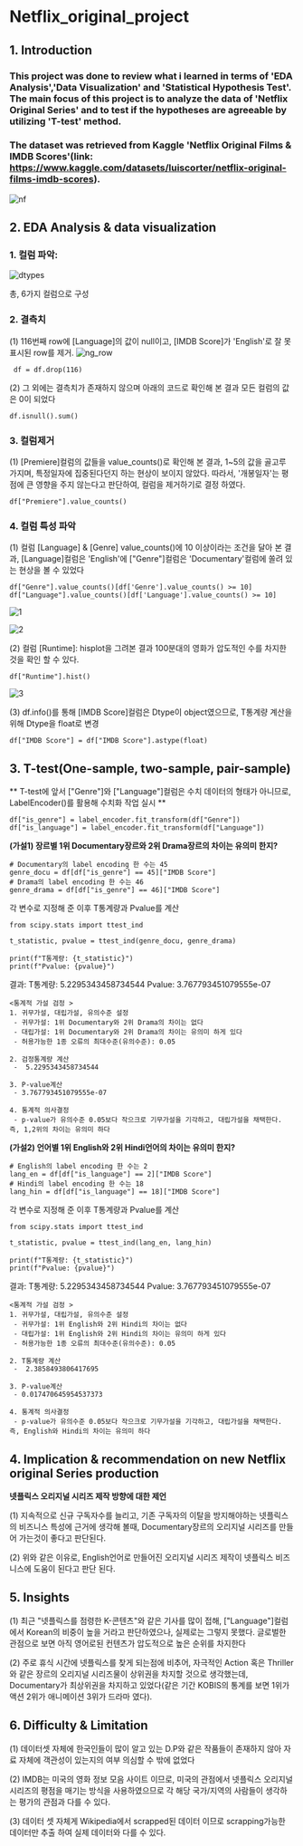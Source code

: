 # Netflix_original_project 

## 1. Introduction
### This project was done to review what i learned in terms of 'EDA Analysis','Data Visualization' and 'Statistical Hypothesis Test'. The main focus of this project is to analyze the data of 'Netflix Original Series' and to test if the hypotheses are agreeable by utilizing 'T-test' method. 
### The dataset was retrieved from Kaggle 'Netflix Original Films &amp; IMDB Scores'(link: https://www.kaggle.com/datasets/luiscorter/netflix-original-films-imdb-scores).


![nf](https://github.com/ryeonbeenkang/NF_original_project/assets/47935123/de53d1a0-ad7b-4deb-bee9-ef75b1f0de7c)



## 2. EDA Analysis & data visualization
### **1. 컬럼 파악**:
   
![dtypes](https://github.com/ryeonbeenkang/NF_original_project/assets/47935123/0db869af-ccbc-406f-bbeb-ce47f73f37c2)

총, 6가지 컬럼으로 구성



### **2. 결측치**
   
   (1) 116번째 row에 [Language]의 값이 null이고, [IMDB Score]가 'English'로 잘 못 표시된 row를 제거.
 ![ng_row](https://github.com/ryeonbeenkang/NF_original_project/assets/47935123/8e491339-7b72-4bd8-9966-af55c9507eb3)
   ```
    df = df.drop(116)
   ```

   (2) 그 외에는 결측치가 존재하지 않으며 아래의 코드로 확인해 본 결과 모든 컬럼의 값은 0이 되었다
   
   ```
   df.isnull().sum()
   ```


### **3. 컬럼제거**

   (1) [Premiere]컬럼의 값들을 value_counts()로 확인해 본 결과, 1~5의 값을 골고루 가지며, 특정일자에 집중된다던지 하는 현상이 보이지 않았다. 따라서, '개봉일자'는 평점에 큰 영향을 주지 않는다고 판단하여, 컬럼을 제거하기로 결정 하였다.
    
   ```
   df["Premiere"].value_counts()
   ```

### **4. 컬럼 특성 파악**
   
   (1) 컬럼 [Language] & [Genre] value_counts()에 10 이상이라는 조건을 달아 본 결과, [Language]컬럼은 'English'에 ["Genre"]컬럼은 'Documentary'컬럼에 쏠려 있는 현상을 볼 수 있었다 

   ```
   df["Genre"].value_counts()[df['Genre'].value_counts() >= 10]
   df["Language"].value_counts()[df['Language'].value_counts() >= 10]   
   ```

   ![1](https://github.com/ryeonbeenkang/NF_original_project/assets/47935123/43474e0f-ac76-4820-af21-d8ae74c13c49)


   ![2](https://github.com/ryeonbeenkang/NF_original_project/assets/47935123/b6051e80-d431-4e49-8e1c-24db34673dc7)


   (2) 컬럼 [Runtime]: hisplot을 그려본 결과 100분대의 영화가 압도적인 수를 차지한 것을 확인 할 수 있다. 

   ```
   df["Runtime"].hist()
   ```

   ![3](https://github.com/ryeonbeenkang/NF_original_project/assets/47935123/7960bb24-7606-4047-ac3d-6783dd84a72f)


   (3) df.info()를 통해 [IMDB Score]컬럼은 Dtype이 object였으므로, T통계량 계산을 위해 Dtype을 float로 변경


   ```
   df["IMDB Score"] = df["IMDB Score"].astype(float)
   ```

   

## 3. T-test(One-sample, two-sample, pair-sample)

   ** T-test에 앞서 ["Genre"]와 ["Language"]컬럼은 수치 데이터의 형태가 아니므로, LabelEncoder()를 활용해 수치화 작업 실시 **

   ```
   df["is_genre"] = label_encoder.fit_transform(df["Genre"])
   df["is_language"] = label_encoder.fit_transform(df["Language"])
   ```
   

   **(가설1) 장르별 1위 Documentary장르와 2위 Drama장르의 차이는 유의미 한지?**
   
   
   ```
   # Documentary의 label encoding 한 수는 45
   genre_docu = df[df["is_genre"] == 45]["IMDB Score"]
   # Drama의 label encoding 한 수는 46
   genre_drama = df[df["is_genre"] == 46]["IMDB Score"]
   ```
   
   각 변수로 지정해 준 이후 T통계량과 Pvalue를 계산

   ```
   from scipy.stats import ttest_ind

   t_statistic, pvalue = ttest_ind(genre_docu, genre_drama)
   
   print(f"T통계량: {t_statistic}")
   print(f"Pvalue: {pvalue}")
   ```

   결과:
      T통계량: 5.2295343458734544
      Pvalue: 3.767793451079555e-07

   ```
   <통계적 가설 검정 >
   1. 귀무가설, 대립가설, 유의수준 설정
    - 귀무가설: 1위 Documentary와 2위 Drama의 차이는 없다
    - 대립가설: 1위 Documentary와 2위 Drama의 차이는 유의미 하게 있다
    - 허용가능한 1종 오류의 최대수준(유의수준): 0.05
 
   2. 검정통계량 계산
    -  5.2295343458734544
   
   3. P-value계산
    - 3.767793451079555e-07
   
   4. 통계적 의사결정
    - p-value가 유의수준 0.05보다 작으크로 기무가설을 기각하고, 대립가설을 채택한다. 즉, 1,2위의 차이는 유의미 하다
   ```

   

   **(가설2) 언어별 1위 English와 2위 Hindi언어의 차이는 유의미 한지?**


   ```
   # English의 label encoding 한 수는 2
   lang_en = df[df["is_language"] == 2]["IMDB Score"]
   # Hindi의 label encoding 한 수는 18
   lang_hin = df[df["is_language"] == 18]["IMDB Score"]
   ```

   각 변수로 지정해 준 이후 T통계량과 Pvalue를 계산

   ```
   from scipy.stats import ttest_ind

   t_statistic, pvalue = ttest_ind(lang_en, lang_hin)
   
   print(f"T통계량: {t_statistic}")
   print(f"Pvalue: {pvalue}")
   ```

   결과:
      T통계량: 5.2295343458734544
      Pvalue: 3.767793451079555e-07

   ```
   <통계적 가설 검정 >
   1. 귀무가설, 대립가설, 유의수준 설정
    - 귀무가설: 1위 English와 2위 Hindi의 차이는 없다
    - 대립가설: 1위 English와 2위 Hindi의 차이는 유의미 하게 있다
    - 허용가능한 1종 오류의 최대수준(유의수준): 0.05
    
   2. T통계량 계산
    -  2.3858493806417695
   
   3. P-value계산
    - 0.017470645954537373
   
   4. 통계적 의사결정
    - p-value가 유의수준 0.05보다 작으크로 기무가설을 기각하고, 대립가설을 채택한다. 즉, English와 Hindi의 차이는 유의미 하다
   ```



## 4. Implication & recommendation on new Netflix original Series production

   **넷플릭스 오리지널 시리즈 제작 방향에 대한 제언**
   
   (1) 지속적으로 신규 구독자수를 늘리고, 기존 구독자의 이탈을 방지해야하는 넷플릭스의 비즈니스 특성에 근거에 생각해 볼때, Documentary장르의 오리지널 시리즈를 만들어 가는것이 좋다고 판단된다. 
   
   (2) 위와 같은 이유로, English언어로 만들어진 오리지널 시리즈 제작이 넷플릭스 비즈니스에 도움이 된다고 판단 된다. 




## 5. Insights

   (1) 최근 "넷플릭스를 점령한 K-콘텐츠"와 같은 기사를 많이 접해, ["Language"]컬럼에서 Korean의 비중이 높을 거라고 판단하였으나, 실제로는 그렇지 못했다. 글로벌한 관점으로 보면 아직 영어로된 컨텐츠가 압도적으로 높은 순위를 차지한다

   (2) 주로 휴식 시간에 넷플릭스를 찾게 되는점에 비추어, 자극적인 Action 혹은 Thriller와 같은 장르의 오리지널 시리즈물이 상위권을 차지할 것으로 생각했는데, Documentary가 최상위권을 차지하고 있었다(같은 기간 KOBIS의 통계를 보면 1위가 액션 2위가 애니메이션 3위가 드라마 였다). 






## 6. Difficulty & Limitation

   (1) 데이터셋 자체에 한국인들이 많이 알고 있는 D.P와 같은 작품들이 존재하지 않아 자료 자체에 객관성이 있는지의 여부 의심할 수 밖에 없었다

   (2) IMDB는 미국의 영화 정보 모음 사이트 이므로, 미국의 관점에서 넷플릭스 오리지널 시리즈의 평점을 매기는 방식을 사용하였으므로 각 해당 국가/지역의 사람들이 생각하는 평가의 관점과 다를 수 있다.

   (3) 데이터 셋 자체게 Wikipedia에서 scrapped된 데이터 이므로 scrapping가능한 데이터만 추출 하여 실제 데이터와 다를 수 있다. 



